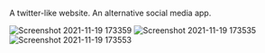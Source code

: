 A twitter-like website. An alternative social media app.

![Screenshot 2021-11-19 173359](https://user-images.githubusercontent.com/57449723/142659757-3f9ed178-1d81-43a6-89ce-f33b4b502a9e.png)
![Screenshot 2021-11-19 173535](https://user-images.githubusercontent.com/57449723/142659760-4db10ffe-017b-42eb-9609-0f22ee43d49f.png)
![Screenshot 2021-11-19 173553](https://user-images.githubusercontent.com/57449723/142659762-c51780c3-89d4-44d4-b2df-415133e59660.png)

